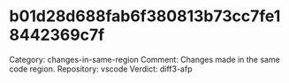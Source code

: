 # b01d28d688fab6f380813b73cc7fe18442369c7f

Category: changes-in-same-region
Comment: Changes made in the same code region.
Repository: vscode
Verdict: diff3-afp